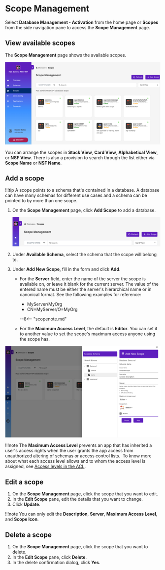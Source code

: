 # Scope Management

Select **Database Management - Activation** from the home page or **Scopes** from the side navigation pane to access the **Scope Management** page.

## View available scopes

The **Scope Management** page shows the available scopes.

![Scopes](../../assets/images/Scopes.png)

You can arrange the scopes in **Stack View**, **Card View**, **Alphabetical View**, or **NSF View**. There is also a provision to search through the list either via **Scope Name** or **NSF Name**.

## Add a scope

!!!tip
    A scope points to a schema that's contained in a database. A database can have many schemas for different use cases and a schema can be pointed to by more than one scope.

1. On the **Scope Management** page, click **Add Scope** to add a database.

      ![Create Database Scope](../../assets/images/CreateDatabaseBlue.png)

2. Under **Available Schema**, select the schema that the scope will belong to.
3. Under **Add New Scope**, fill in the form and click **Add**.

    - For the **Server** field, enter the name of the server the scope is available on, or leave it blank for the current server. The value of the entered name must be either the server's hierarchical name or in canonical format. See the following examples for reference:

        - MyServer/MyOrg
        - CN=MyServer/O=MyOrg

        --8<-- "scopenote.md"

    - For the **Maximum Access Level**, the default is **Editor**. You can set it to another value to set the scope's maximum access anyone using the scope has. 

![Configure Database](../../assets/images/AddNewDatabase.png)

!!!note
    The **Maximum Access Level** prevents an app that has inherited a user's access rights when the user grants the app access from unauthorized altering of schemas or access control lists.  To know more about what each access level allows and to whom the access level is assigned, see [Access levels in the ACL](https://help.hcltechsw.com/domino/14.0.0/admin/conf_accesslevelsintheacl_c.html).
   
## Edit a scope

1. On the **Scope Management** page, click the scope that you want to edit. 
2. In the **Edit Scope** pane, edit the details that you want to change.
3. Click **Update**.

!!!note
    You can only edit the **Description**, **Server**, **Maximum Access Level**, and **Scope Icon**. 

## Delete a scope

1. On the **Scope Management** page, click the scope that you want to delete.
2. In the **Edit Scope** pane, click **Delete**. 
3. In the delete confirmation dialog, click **Yes**. 
